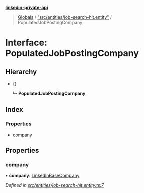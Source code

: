 **[linkedin-private-api](../README.md)**

> [Globals](../globals.md) / ["src/entities/job-search-hit.entity"](../modules/_src_entities_job_search_hit_entity_.md) / PopulatedJobPostingCompany

# Interface: PopulatedJobPostingCompany

## Hierarchy

* {}

  ↳ **PopulatedJobPostingCompany**

## Index

### Properties

* [company](_src_entities_job_search_hit_entity_.populatedjobpostingcompany.md#company)

## Properties

### company

•  **company**: [LinkedInBaseCompany](_src_entities_linkedin_base_company_.linkedinbasecompany.md)

*Defined in [src/entities/job-search-hit.entity.ts:7](https://github.com/cosiall/linkedin-private-api/blob/1436ab9/src/entities/job-search-hit.entity.ts#L7)*
